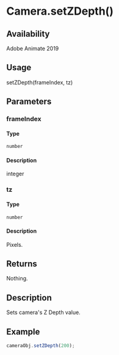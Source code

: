 # Camera.setZDepth()

## Availability

Adobe Animate 2019

## Usage

setZDepth(frameIndex, tz)

## Parameters

### **frameIndex**

#### Type

```typescript
number
```

#### Description

integer

### **tz**

#### Type

```typescript
number
```

#### Description

Pixels.

## Returns

Nothing.

## Description

Sets camera's Z Depth value.

## Example

```javascript
cameraObj.setZDepth(200);
```
